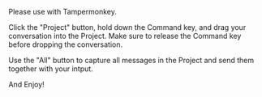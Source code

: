 Please use with Tampermonkey.

Click the "Project" button, hold down the Command key, and drag your conversation into the Project. Make sure to release the Command key before dropping the conversation.

Use the "All" button to capture all messages in the Project and send them together with your intput.

And Enjoy!
